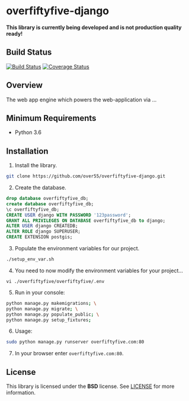 # overfiftyfive-django
**This library is currently being developed and is not production quality ready!**

## Build Status
[![Build Status](https://travis-ci.org/over55/overfiftyfive-django.svg?branch=master)](https://travis-ci.org/over55/overfiftyfive-django)
[![Coverage Status](https://coveralls.io/repos/github/over55/overfiftyfive-django/badge.svg?branch=master)](https://coveralls.io/github/over55/overfiftyfive-django?branch=master)

## Overview
The web app engine which powers the web-application via ...

## Minimum Requirements
* Python 3.6


## Installation
1. Install the library.

  ```bash
  git clone https://github.com/over55/overfiftyfive-django.git
  ```

2. Create the database.

  ```sql
  drop database overfiftyfive_db;
  create database overfiftyfive_db;
  \c overfiftyfive_db;
  CREATE USER django WITH PASSWORD '123password';
  GRANT ALL PRIVILEGES ON DATABASE overfiftyfive_db to django;
  ALTER USER django CREATEDB;
  ALTER ROLE django SUPERUSER;
  CREATE EXTENSION postgis;
  ```
3. Populate the environment variables for our project.

  ```bash
  ./setup_env_var.sh
  ```

4. You need to now modify the environment variables for your project...

  ```
  vi ./overfiftyfive/overfiftyfive/.env
  ```

5. Run in your console:

  ```bash
  python manage.py makemigrations; \
  python manage.py migrate; \
  python manage.py populate_public; \
  python manage.py setup_fixtures;
  ```

6. Usage:

  ```bash
  sudo python manage.py runserver overfiftyfive.com:80
  ```

7. In your browser enter ``overfiftyfive.com:80``.


## License
This library is licensed under the **BSD** license. See [LICENSE](LICENSE) for more information.
